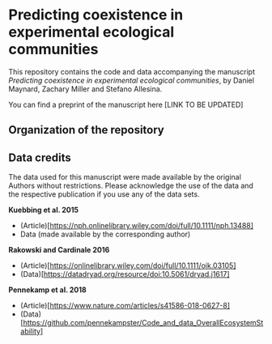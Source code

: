 # Predicting coexistence in experimental ecological communities

This repository contains the code and data accompanying the manuscript *Predicting coexistence in experimental ecological communities*, by Daniel Maynard, Zachary Miller and Stefano Allesina. 

You can find a preprint of the manuscript here [LINK TO BE UPDATED]

## Organization of the repository



## Data credits

The data used for this manuscript were made available by the original Authors without restrictions. Please acknowledge the use of the data and the respective publication if you use any of the data sets. 

**Kuebbing et al. 2015**

- (Article)[https://nph.onlinelibrary.wiley.com/doi/full/10.1111/nph.13488]
- Data (made available by the corresponding author)

**Rakowski and Cardinale 2016**

- (Article)[https://onlinelibrary.wiley.com/doi/full/10.1111/oik.03105]
- (Data)[https://datadryad.org/resource/doi:10.5061/dryad.j1617]

**Pennekamp et al. 2018** 

- (Article)[https://www.nature.com/articles/s41586-018-0627-8]
- (Data)[https://github.com/pennekampster/Code_and_data_OverallEcosystemStability]


